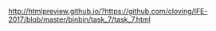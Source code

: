 http://htmlpreview.github.io/?https://github.com/cloving/IFE-2017/blob/master/binbin/task_7/task_7.html